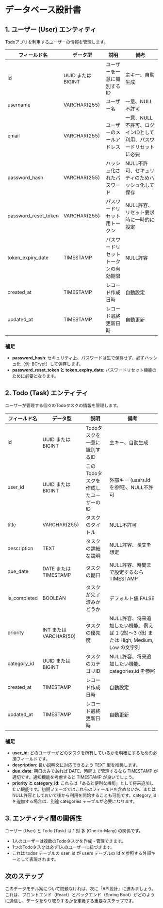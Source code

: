 # データベース設計書

## 1. ユーザー (User) エンティティ
Todoアプリを利用するユーザーの情報を管理します。

| フィールド名 | データ型 | 説明 | 備考 |
|------------|---------|------|------|
| id | UUID または BIGINT | ユーザーを一意に識別するID | 主キー、自動生成 |
| username | VARCHAR(255) | ユーザー名 | 一意、NULL不許可 |
| email | VARCHAR(255) | ユーザーのメールアドレス | 一意、NULL不許可、ログインIDとして利用、パスワードリセットに必要 |
| password_hash | VARCHAR(255) | ハッシュ化されたパスワード | NULL不許可、セキュリティのためハッシュ化して保存 |
| password_reset_token | VARCHAR(255) | パスワードリセット用トークン | NULL許容、リセット要求時に一時的に設定 |
| token_expiry_date | TIMESTAMP | パスワードリセットトークンの有効期限 | NULL許容 |
| created_at | TIMESTAMP | レコード作成日時 | 自動設定 |
| updated_at | TIMESTAMP | レコード最終更新日時 | 自動更新 |

### 補足
- **password_hash**: セキュリティ上、パスワードは生で保存せず、必ずハッシュ化（例: BCrypt）して保存します。
- **password_reset_token と token_expiry_date**: パスワードリセット機能のために必要となります。

## 2. Todo (Task) エンティティ
ユーザーが管理する個々のTodoタスクの情報を管理します。

| フィールド名 | データ型 | 説明 | 備考 |
|------------|---------|------|------|
| id | UUID または BIGINT | Todoタスクを一意に識別するID | 主キー、自動生成 |
| user_id | UUID または BIGINT | このTodoタスクを作成したユーザーのID | 外部キー (users.id を参照)、NULL不許可 |
| title | VARCHAR(255) | タスクのタイトル | NULL不許可 |
| description | TEXT | タスクの詳細な説明 | NULL許容、長文を想定 |
| due_date | DATE または TIMESTAMP | タスクの期日 | NULL許容、時間まで設定するならTIMESTAMP |
| is_completed | BOOLEAN | タスクが完了済みかどうか | デフォルト値 FALSE |
| priority | INT または VARCHAR(50) | タスクの優先度 | NULL許容、将来追加したい機能、例えば 1 (高)〜3 (低) または High, Medium, Low の文字列 |
| category_id | UUID または BIGINT | タスクのカテゴリID | NULL許容、将来追加したい機能、categories.id を参照 |
| created_at | TIMESTAMP | レコード作成日時 | 自動設定 |
| updated_at | TIMESTAMP | レコード最終更新日時 | 自動更新 |

### 補足
- **user_id**: どのユーザーがどのタスクを所有しているかを明確にするための必須フィールドです。
- **description**: 長い説明文に対応できるよう TEXT 型を推奨します。
- **due_date**: 期日のみであれば DATE、時間まで管理するなら TIMESTAMP が適切です。通知機能を考慮すると TIMESTAMP が良いでしょう。
- **priority と category_id**: これらは「あると便利な機能」として将来追加したい機能です。初期フェーズではこれらのフィールドを含めないか、またはNULL許容としておいて後から利用を開始することも可能です。category_id を追加する場合は、別途 categories テーブルが必要になります。

## 3. エンティティ間の関係性
ユーザー (User) と Todo (Task) は 1 対 多 (One-to-Many) の関係です。
- 1人のユーザーは複数のTodoタスクを作成・管理できます。
- 1つのTodoタスクは必ず1人のユーザーに紐づきます。
- これは todos テーブルの user_id が users テーブルの id を参照する外部キーとして表現されます。

## 次のステップ
このデータモデル案について問題なければ、次に「API設計」に進みましょう。これは、フロントエンド（React）とバックエンド（Spring Boot）がどのように通信し、データをやり取りするかを定義する重要なステップです。
